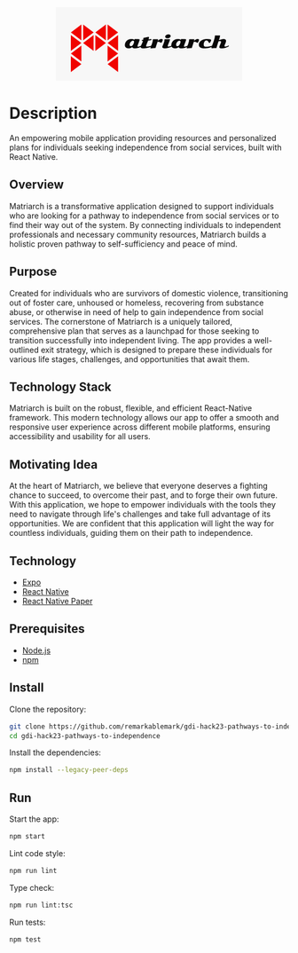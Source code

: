 <div align="center">
  <img src="assets/images/MatriarchLogo.png" alt="Matriach">
</div>

# Description

An empowering mobile application providing resources and personalized plans for individuals seeking independence from social services, built with React Native.

## Overview

Matriarch is a transformative application designed to support individuals who are looking for a pathway to independence from social services or to find their way out of the system. By connecting individuals to independent professionals and necessary community resources, Matriarch builds a holistic proven pathway to self-sufficiency and peace of mind.

## Purpose

Created for individuals who are survivors of domestic violence, transitioning out of foster care, unhoused or homeless, recovering from substance abuse, or otherwise in need of help to gain independence from social services. The cornerstone of Matriarch is a uniquely tailored, comprehensive plan that serves as a launchpad for those seeking to transition successfully into independent living. The app provides a well-outlined exit strategy, which is designed to prepare these individuals for various life stages, challenges, and opportunities that await them.

## Technology Stack

Matriarch is built on the robust, flexible, and efficient React-Native framework. This modern technology allows our app to offer a smooth and responsive user experience across different mobile platforms, ensuring accessibility and usability for all users.

## Motivating Idea

At the heart of Matriarch, we believe that everyone deserves a fighting chance to succeed, to overcome their past, and to forge their own future. With this application, we hope to empower individuals with the tools they need to navigate through life's challenges and take full advantage of its opportunities. We are confident that this application will light the way for countless individuals, guiding them on their path to independence.

## Technology

- [Expo](https://expo.dev/)
- [React Native](https://reactnative.dev/)
- [React Native Paper](https://reactnativepaper.com/)

## Prerequisites

- [Node.js](https://nodejs.org/)
- [npm](https://docs.npmjs.com/downloading-and-installing-node-js-and-npm)

## Install

Clone the repository:

```sh
git clone https://github.com/remarkablemark/gdi-hack23-pathways-to-independence.git
cd gdi-hack23-pathways-to-independence
```

Install the dependencies:

```sh
npm install --legacy-peer-deps
```

## Run

Start the app:

```sh
npm start
```

Lint code style:

```sh
npm run lint
```

Type check:

```sh
npm run lint:tsc
```

Run tests:

```sh
npm test
```
